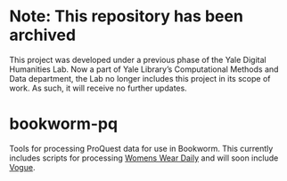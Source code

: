 # Note: This repository has been archived

This project was developed under a previous phase of the Yale Digital Humanities Lab. Now a part of Yale Library’s Computational Methods and Data department, the Lab no longer includes this project in its scope of work. As such, it will receive no further updates.

# bookworm-pq
Tools for processing ProQuest data for use in Bookworm. This currently includes scripts for processing [Womens Wear Daily](http://www.proquest.com/products-services/www.html) and will soon include [Vogue](http://www.proquest.com/products-services/vogue_archive.html). 
